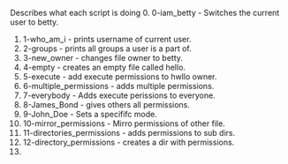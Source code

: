 Describes what each script is doing
0. 0-iam_betty - Switches the current user to betty.
1. 1-who_am_i - prints username of current user. 
2. 2-groups - prints all groups a user is a part of. 
3. 3-new_owner - changes file owner to betty. 
4. 4-empty - creates an empty file called hello. 
5. 5-execute - add execute permissions to hwllo owner. 
6. 6-multiple_permissions - adds multiple permissions.
7. 7-everybody - Adds execute perissions to everyone. 
8. 8-James_Bond - gives others all permissions. 
9. 9-John_Doe - Sets a specififc mode. 
10. 10-mirror_permissions - Mirro permissions of other file.
11. 11-directories_permissions - adds permissions to sub dirs.
12. 12-directory_permissions - creates a dir with permissions.
13.       

